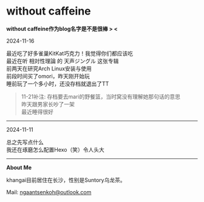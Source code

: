 # without caffeine

**without caffeine作为blog名字是不是很棒 > <**


2024-11-16

最近吃了好多雀巢KitKat巧克力！我觉得你们都应该吃  
最近在听 相対性理論 的 天声ジングル 这张专辑  
前两天在研究Arch Linux安装与使用  
前段时间买了omori，昨天刚开始玩  
睡前玩了一个多小时，还没存档就退出了TT  
> 11-21补注: 存档要去mari的野餐篮，当时窝没有理解她那句话的意思  
昨天跟男家长吵了一架  
最近睡得很好

***

2024-11-11

总之先写点什么  
我还在琢磨怎么配置Hexo（笑）令人头大

***

**About Me**

khangai目前居住在长沙，性别是Suntory乌龙茶。

Mail: ngaantsenkoh@outlook.com
